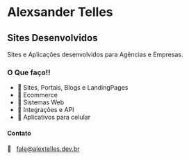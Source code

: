# Alexsander Telles

## Sites Desenvolvidos
Sites e Aplicações desenvolvidos para Agências e Empresas.

### O Que faço!! 
- 🔸 Sites, Portais, Blogs e LandingPages
- 🔸 Ecommerce
- 🔸 Sistemas Web
- 🔸 Integrações e API
- 🔸 Aplicativos para celular

#### Contato
:email: &nbsp; fale@alextelles.dev.br
